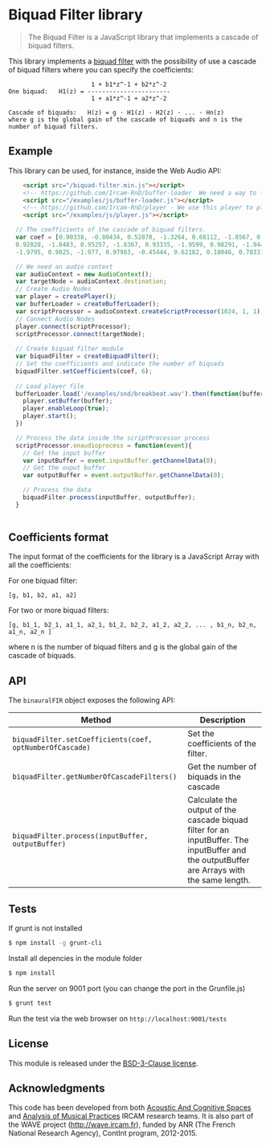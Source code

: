 # Biquad Filter library

> The Biquad Filter is a JavaScript library that implements a cascade of biquad filters.

This library implements a [biquad filter](http://en.wikipedia.org/wiki/Digital_biquad_filter) with the possibility of use a cascade of biquad filters where you can specify the coefficients:

```
                       1 + b1*z^-1 + b2*z^-2
One biquad:   H1(z) = -----------------------
                       1 + a1*z^-1 + a2*z^-2

Cascade of biquads:   H(z) = g · H1(z) · H2(z) · ... · Hn(z)   
where g is the global gain of the cascade of biquads and n is the number of biquad filters.

```

## Example

This library can be used, for instance, inside the Web Audio API:

```html
    <script src="/biquad-filter.min.js"></script>
    <!-- https://github.com/Ircam-RnD/buffer-loader  We need a way to load and decode the audio file for the player, so we use this lib -->
    <script src="/examples/js/buffer-loader.js"></script>
    <!-- https://github.com/Ircam-RnD/player - We use this player to play a sound -->
    <script src="/examples/js/player.js"></script>
```

```js
  // The coefficients of the cascade of biquad filters.
  var coef = [0.90338, -0.80434, 0.52878, -1.3264, 0.68112, -1.8567, 0.92083, -1.8476,
  0.92028, -1.8483, 0.95257, -1.8367, 0.93335, -1.9599, 0.98291, -1.9442, 0.96724,
  -1.9795, 0.9825, -1.977, 0.97983, -0.45444, 0.62182, 0.18046, 0.78331];

  // We need an audio context
  var audioContext = new AudioContext();
  var targetNode = audioContext.destination;
  // Create Audio Nodes
  var player = createPlayer();
  var bufferLoader = createBufferLoader();
  var scriptProcessor = audioContext.createScriptProcessor(1024, 1, 1);
  // Connect Audio Nodes
  player.connect(scriptProcessor);
  scriptProcessor.connect(targetNode);
  
  // Create biquad filter module
  var biquadFilter = createBiquadFilter();
  // Set the coefficients and indicate the number of biquads
  biquadFilter.setCoefficients(coef, 6);
  
  // Load player file
  bufferLoader.load('/examples/snd/breakbeat.wav').then(function(buffer){
    player.setBuffer(buffer);
    player.enableLoop(true);
    player.start();
  })

  // Process the data inside the scriptProcessor process
  scriptProcessor.onaudioprocess = function(event){
    // Get the input buffer
    var inputBuffer = event.inputBuffer.getChannelData(0);
    // Get the ouput buffer
    var outputBuffer = event.outputBuffer.getChannelData(0);

    // Process the data
    biquadFilter.process(inputBuffer, outputBuffer);
  }
  
```

## Coefficients format

The input format of the coefficients for the library is a JavaScript Array with all the coefficients:

For one biquad filter:
```
[g, b1, b2, a1, a2]
```

For two or more biquad filters:
```
[g, b1_1, b2_1, a1_1, a2_1, b1_2, b2_2, a1_2, a2_2, ... , b1_n, b2_n, a1_n, a2_n ]
```

where n is the number of biquad filters and g is the global gain of the cascade of biquads.

## API

The `binauralFIR` object exposes the following API:

Method | Description
--- | ---
`biquadFilter.setCoefficients(coef, optNumberOfCascade)` | Set the coefficients of the filter. 
`biquadFilter.getNumberOfCascadeFilters()` | Get the number of biquads in the cascade
`biquadFilter.process(inputBuffer, outputBuffer)` | Calculate the output of the cascade biquad filter for an inputBuffer. The inputBuffer and the outputBuffer are Arrays with the same length.


## Tests

If grunt is not installed

```bash
$ npm install -g grunt-cli
```

Install all depencies in the module folder

```bash
$ npm install
```

Run the server on 9001 port (you can change the port in the Grunfile.js)

```bash
$ grunt test
```

Run the test via the web browser on `http://localhost:9001/tests`

## License

This module is released under the [BSD-3-Clause license](http://opensource.org/licenses/BSD-3-Clause).

## Acknowledgments

This code has been developed from both [Acoustic And Cognitive Spaces](http://recherche.ircam.fr/equipes/salles/) and [Analysis of Musical Practices](http://apm.ircam.fr) IRCAM research teams. It is also part of the WAVE project (http://wave.ircam.fr), funded by ANR (The French National Research Agency), ContInt program, 2012-2015.